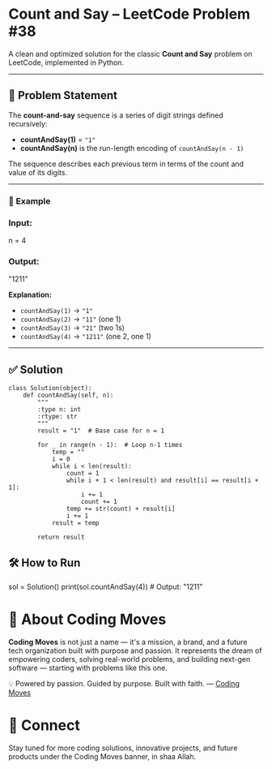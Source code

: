 # Count and Say – LeetCode Problem #38

A clean and optimized solution for the classic **Count and Say** problem on LeetCode, implemented in Python.

---

## 📌 Problem Statement

The **count-and-say** sequence is a series of digit strings defined recursively:

- **countAndSay(1)** = `"1"`
- **countAndSay(n)** is the run-length encoding of `countAndSay(n - 1)`

The sequence describes each previous term in terms of the count and value of its digits.

---

### 🧠 Example

### Input:
  n = 4 
### Output: 
  "1211"

**Explanation:**
- `countAndSay(1)` → `"1"`
- `countAndSay(2)` → `"11"` (one 1)
- `countAndSay(3)` → `"21"` (two 1s)
- `countAndSay(4)` → `"1211"` (one 2, one 1)

---

## ✅ Solution

```
class Solution(object):
    def countAndSay(self, n):
        """
        :type n: int
        :rtype: str
        """
        result = "1"  # Base case for n = 1

        for _ in range(n - 1):  # Loop n-1 times
            temp = ""
            i = 0
            while i < len(result):
                count = 1
                while i + 1 < len(result) and result[i] == result[i + 1]:
                    i += 1
                    count += 1
                temp += str(count) + result[i]
                i += 1
            result = temp

        return result
```
## 🛠️ How to Run
sol = Solution()
print(sol.countAndSay(4))  # Output: "1211"

# 🚀 About Coding Moves
**Coding Moves** is not just a name — it's a mission, a brand, and a future tech organization built with purpose and passion.
It represents the dream of empowering coders, solving real-world problems, and building next-gen software — starting with problems like this one.

💡 Powered by passion. Guided by purpose. Built with faith.
— <a href="https://www.youtube.com/@Coding_Moves">Coding Moves</a>

# 🤝 Connect
Stay tuned for more coding solutions, innovative projects, and future products under the Coding Moves banner, in shaa Allah.

  
